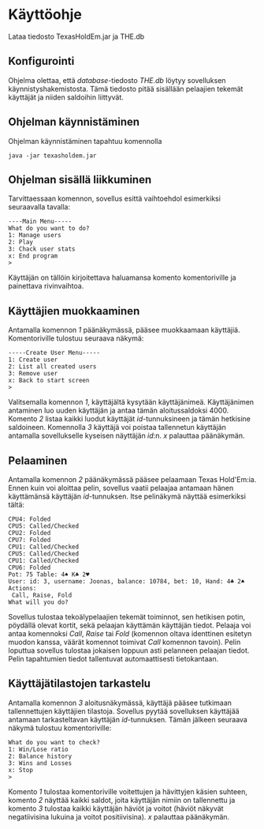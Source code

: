 # Käyttöohje
Lataa tiedosto TexasHoldEm.jar ja THE.db
## Konfigurointi
Ohjelma olettaa, että *database*-tiedosto *THE.db* löytyy sovelluksen käynnistyshakemistosta. Tämä tiedosto pitää sisällään pelaajien tekemät käyttäjät ja niiden saldoihin liittyvät.
## Ohjelman käynnistäminen
Ohjelman käynnistäminen tapahtuu komennolla

    java -jar texasholdem.jar
    
## Ohjelman sisällä liikkuminen

Tarvittaessaan komennon, sovellus esittä vaihtoehdol esimerkiksi seuraavalla tavalla:

    ----Main Menu-----
    What do you want to do? 
    1: Manage users
    2: Play
    3: Chack user stats
    x: End program
    >
    
Käyttäjän on tällöin kirjoitettava haluamansa komento komentoriville ja painettava rivinvaihtoa.

## Käyttäjien muokkaaminen

Antamalla komennon *1* päänäkymässä, pääsee muokkaamaan käyttäjiä. Komentoriville tulostuu seuraava näkymä:

    -----Create User Menu-----
    1: Create user
    2: List all created users
    3: Remove user
    x: Back to start screen
    >
    
Valitsemalla komennon *1*, käyttäjältä kysytään käyttäjänimeä. Käyttäjänimen antaminen luo uuden käyttäjän ja antaa tämän aloitussaldoksi 4000. Komento *2* listaa kaikki luodut käyttäjät *id*-tunnuksineen ja tämän hetkisine saldoineen. Komennolla *3* käyttäjä voi poistaa tallennetun käyttäjän antamalla sovellukselle kyseisen näyttäjän *id*:n. *x* palauttaa päänäkymän.

## Pelaaminen

Antamalla komennon *2* päänäkymässä pääsee pelaamaan Texas Hold'Em:ia. Ennen kuin voi aloittaa pelin, sovellus vaatii pelaajaa antamaan hänen käyttämänsä käyttäjän *id*-tunnuksen. Itse pelinäkymä näyttää esimerkiksi tältä:

    CPU4: Folded
    CPU5: Called/Checked
    CPU2: Folded
    CPU7: Folded
    CPU1: Called/Checked
    CPU5: Called/Checked
    CPU1: Called/Checked
    CPU6: Folded
    Pot: 75 Table: 4♠ K♣ 2♥ 
    User: id: 3, username: Joonas, balance: 10784, bet: 10, Hand: 4♣ 2♠ 
    Actions: 
     Call, Raise, Fold
    What will you do? 

Sovellus tulostaa tekoälypelaajien tekemät toiminnot, sen hetikisen potin, pöydällä olevat kortit, sekä pelaajan käyttämän käyttäjän tiedot. Pelaaja voi antaa komennoksi *Call*, *Raise* tai *Fold* (komennon oltava identtinen esitetyn muodon kanssa, väärät komennot toimivat *Call* komennon tavoin). Pelin loputtua sovellus tulostaa jokaisen loppuun asti pelanneen pelaajan tiedot. Pelin tapahtumien tiedot tallentuvat automaattisesti tietokantaan.

## Käyttäjätilastojen tarkastelu

Antamalla komennon *3* aloitusnäkymässä, käyttäjä pääsee tutkimaan tallennettujen käyttäjien tilastoja. Sovellus pyytää sovelluksen käyttäjää antamaan tarkasteltavan käyttäjän *id*-tunnuksen. Tämän jälkeen seuraava näkymä tulostuu komentoriville:

    What do you want to check?
    1: Win/Lose ratio
    2: Balance history
    3: Wins and Losses
    x: Stop
    >

Komento *1* tulostaa komentoriville voitettujen ja hävittyjen käsien suhteen, komento *2* näyttää kaikki saldot, joita käyttäjän nimiin on tallennettu ja komento *3* tulostaa kaikki käyttäjän häviöt ja voitot (häviöt näkyvät negatiivisina lukuina ja voitot positiivisina). *x* palauttaa päänäkymän.



